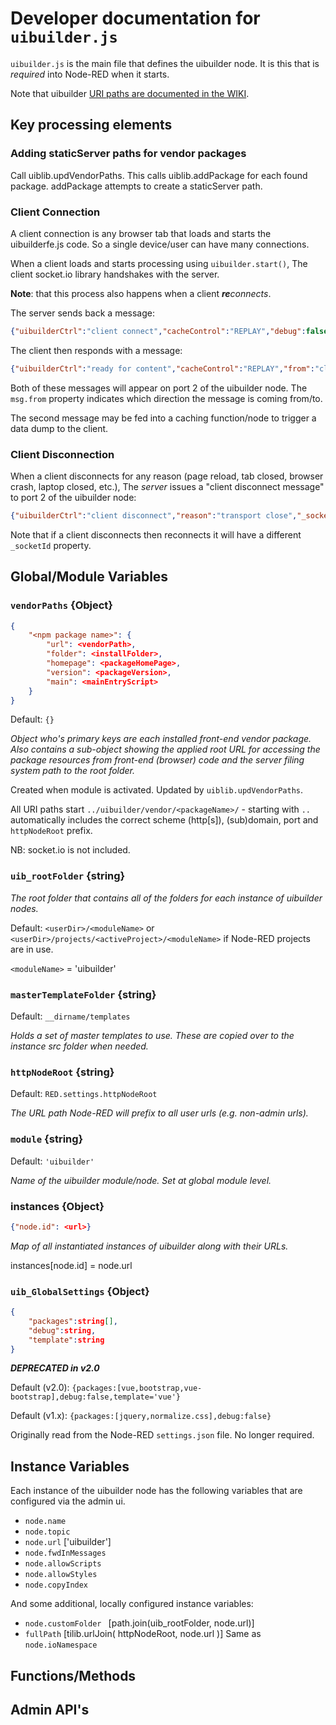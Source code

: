 # Developer documentation for `uibuilder.js`

`uibuilder.js` is the main file that defines the uibuilder node. It is this that is _required_ into Node-RED when it starts.

Note that uibuilder [URI paths are documented in the WIKI](https://github.com/TotallyInformation/node-red-contrib-uibuilder/wiki/V2-URI-Paths).

## Key processing elements

### Adding staticServer paths for vendor packages

Call uiblib.updVendorPaths. This calls uiblib.addPackage for each found package. addPackage attempts to create a staticServer path.

### Client Connection

A client connection is any browser tab that loads and starts the uibuilderfe.js code. So a single device/user can have many connections.

When a client loads and starts processing using `uibuilder.start()`, The client socket.io library handshakes with the server.

**Note**: that this process also happens when a client _**re**connects_.

The server sends back a message:

```json
{"uibuilderCtrl":"client connect","cacheControl":"REPLAY","debug":false,"_socketId":"/nr/uib#9qYqdW79Y7t9gvVtAAAA","from":"server","serverTimestamp":"2019-05-25T19:42:15.979Z","_msgid":"11547966.4e5bc7"}
```

The client then responds with a message:

```json
{"uibuilderCtrl":"ready for content","cacheControl":"REPLAY","from":"client","_socketId":"/nr/uib#9qYqdW79Y7t9gvVtAAAA","_msgid":"779d7aca.e2e904"}
```

Both of these messages will appear on port 2 of the uibuilder node. The `msg.from` property indicates which direction the message is coming from/to.

The second message may be fed into a caching function/node to trigger a data dump to the client.

### Client Disconnection

When a client disconnects for any reason (page reload, tab closed, browser crash, laptop closed, etc.), The _server_ issues a "client disconnect message" to port 2 of the uibuilder node:

```json
{"uibuilderCtrl":"client disconnect","reason":"transport close","_socketId":"/nr/uib#qWaT5gj1iMamw9OeAAAD","from":"server","_msgid":"783a6d61.408254"}
```

Note that if a client disconnects then reconnects it will have a different `_socketId` property.

## Global/Module Variables

### `vendorPaths` {Object}

```json
{
    "<npm package name>": {
        "url": <vendorPath>, 
        "folder": <installFolder>,
        "homepage": <packageHomePage>,
        "version": <packageVersion>, 
        "main": <mainEntryScript>
    } 
}
```

Default: `{}`

*Object who's primary keys are each installed front-end vendor package. Also contains a sub-object showing the applied root URL for accessing the package resources from front-end (browser) code and the server filing system path to the root folder.*

Created when module is activated. Updated by `uiblib.updVendorPaths`.

All URI paths start `../uibuilder/vendor/<packageName>/` - starting with `..` automatically includes the correct scheme (http[s]), (sub)domain, port and `httpNodeRoot` prefix.

NB: socket.io is not included.

### `uib_rootFolder` {string} 

*The root folder that contains all of the folders for each instance of uibuilder nodes.*

Default: `<userDir>/<moduleName>` or `<userDir>/projects/<activeProject>/<moduleName>` if Node-RED projects are in use. 

`<moduleName>` = 'uibuilder'

### `masterTemplateFolder` {string} 

Default: `__dirname/templates`

*Holds a set of master templates to use. These are copied over to the instance src folder when needed.*

### `httpNodeRoot` {string} 

Default: `RED.settings.httpNodeRoot`

*The URL path Node-RED will prefix to all user urls (e.g. non-admin urls).*

### `module` {string} 

Default: `'uibuilder'`

*Name of the uibuilder module/node. Set at global module level.*

### instances {Object}

```json
{"node.id": <url>}
```

*Map of all instantiated instances of uibuilder along with their URLs.*

instances[node.id] = node.url

### `uib_GlobalSettings` {Object}

```json
{
    "packages":string[],
    "debug":string,
    "template":string
}
```

**_DEPRECATED in v2.0_**

Default (v2.0): `{packages:[vue,bootstrap,vue-bootstrap],debug:false,template='vue'}`

Default (v1.x): `{packages:[jquery,normalize.css],debug:false}`

Originally read from the Node-RED `settings.json` file. No longer required.

## Instance Variables

Each instance of the uibuilder node has the following variables that are configured via the admin ui.

* `node.name`
* `node.topic`
* `node.url` ['uibuilder']
* `node.fwdInMessages`
* `node.allowScripts`
* `node.allowStyles`
* `node.copyIndex`

And some additional, locally configured instance variables:

* `node.customFolder ` [path.join(uib_rootFolder, node.url)]
* `fullPath` [tilib.urlJoin( httpNodeRoot, node.url )] Same as `node.ioNamespace`



## Functions/Methods



## Admin API's

